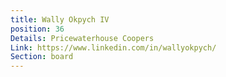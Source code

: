 ```yaml
---
title: Wally Okpych IV
position: 36
Details: Pricewaterhouse Coopers
Link: https://www.linkedin.com/in/wallyokpych/
Section: board
---
```


